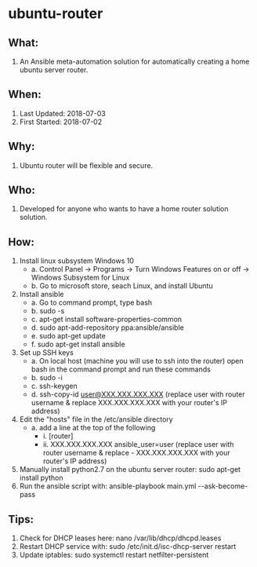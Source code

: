 # ubuntu-router

## What: 
1. An Ansible meta-automation solution for automatically creating a home ubuntu server router.

## When:
1. Last Updated: 2018-07-03
2. First Started: 2018-07-02

## Why:
1. Ubuntu router will be flexible and secure. 

## Who: 
1. Developed for anyone who wants to have a home router solution solution.

## How:
1. Install linux subsystem Windows 10
    - a. Control Panel -> Programs -> Turn Windows Features on or off -> Windows Subsystem for Linux
    - b. Go to microsoft store, seach Linux, and install Ubuntu
2. Install ansible
    - a. Go to command prompt, type bash
    - b. sudo -s
    - c. apt-get install software-properties-common
    - d. sudo apt-add-repository ppa:ansible/ansible
    - e. sudo apt-get update
    - f. sudo apt-get install ansible
3. Set up SSH keys
    - a. On local host (machine you will use to ssh into the router) open bash in the command prompt and run these commands
    - b. sudo -i
    - c. ssh-keygen
    - d. ssh-copy-id user@XXX.XXX.XXX.XXX (replace user with router username & replace XXX.XXX.XXX.XXX with your router's IP address)
3. Edit the "hosts" file in the /etc/ansible directory
    - a. add a line at the top of the following
        - i. [router]
        - ii. XXX.XXX.XXX.XXX ansible_user=user (replace user with router username & replace - XXX.XXX.XXX.XXX with your router's IP address)
4. Manually install python2.7 on the ubuntu server router: sudo apt-get install python
5. Run the ansible script with: ansible-playbook main.yml --ask-become-pass


## Tips:
1. Check for DHCP leases here: nano /var/lib/dhcp/dhcpd.leases
2. Restart DHCP service with: sudo /etc/init.d/isc-dhcp-server restart
3. Update iptables: sudo systemctl restart netfilter-persistent